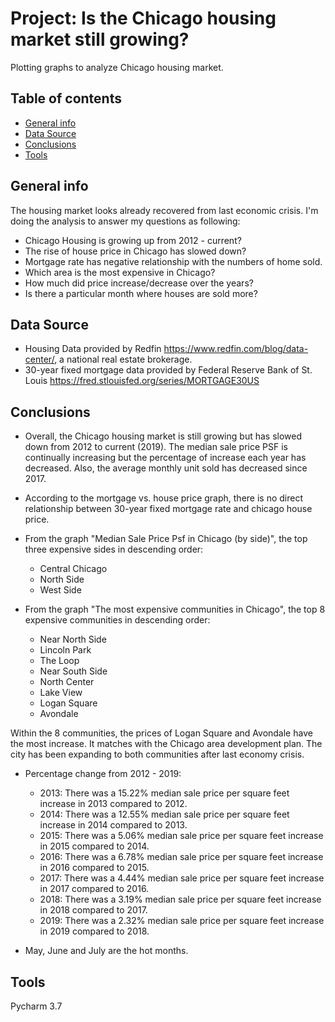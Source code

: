 # Project: Is the Chicago housing market still growing?
Plotting graphs to analyze Chicago housing market. 

## Table of contents
* [General info](#general-info)
* [Data Source](#setup)
* [Conclusions](#conclusions)
* [Tools](#Tools)

## General info
The housing market looks already recovered from last economic crisis. I'm doing the analysis to answer my questions 
as following: 
* Chicago Housing is growing up from 2012 - current?
* The rise of house price in Chicago has slowed down?
* Mortgage rate has negative relationship with the numbers of home sold. 
* Which area is the most expensive in Chicago?
* How much did price increase/decrease over the years?
* Is there a particular month where houses are sold more?

## Data Source
 * Housing Data provided by Redfin https://www.redfin.com/blog/data-center/, a national real estate brokerage.
 * 30-year fixed mortgage data provided by Federal Reserve Bank of St. Louis https://fred.stlouisfed.org/series/MORTGAGE30US

## Conclusions 
* Overall, the Chicago housing market is still growing but has slowed down from 2012 to current (2019). The median sale 
price PSF is continually increasing but the percentage of increase each year has decreased. Also, the 
average monthly unit sold has decreased since 2017. 

* According to the mortgage vs. house price graph, there is no direct relationship between 30-year fixed mortgage rate
and chicago house price.

* From the graph "Median Sale Price Psf in Chicago (by side)", the top three expensive sides in descending order:
    * Central Chicago
    * North Side
    * West Side

* From the graph "The most expensive communities in Chicago", the top 8 expensive communities in descending order:
    * Near North Side
    * Lincoln Park
    * The Loop
    * Near South Side
    * North Center
    * Lake View
    * Logan Square
    * Avondale
    
Within the 8 communities, the prices of Logan Square and Avondale have the most increase. It matches with the Chicago 
area development plan. The city has been expanding to both communities after last economy crisis. 

* Percentage change from 2012 - 2019:
    * 2013: There was a 15.22% median sale price per square feet increase in 2013 compared to 2012.
    * 2014: There was a 12.55% median sale price per square feet increase in 2014 compared to 2013.
    * 2015: There was a 5.06% median sale price per square feet increase in 2015 compared to 2014.
    * 2016: There was a 6.78% median sale price per square feet increase in 2016 compared to 2015.
    * 2017: There was a 4.44% median sale price per square feet increase in 2017 compared to 2016.
    * 2018: There was a 3.19% median sale price per square feet increase in 2018 compared to 2017.
    * 2019: There was a 2.32% median sale price per square feet increase in 2019 compared to 2018.
    
* May, June and July are the hot months. 

## Tools
Pycharm 3.7